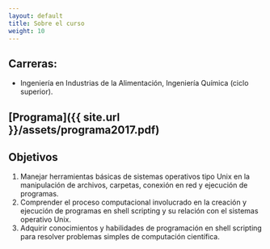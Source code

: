 ```yaml
---
layout: default
title: Sobre el curso
weight: 10
---
```



## Carreras:

-   Ingeniería en Industrias de la Alimentación, Ingeniería Química (ciclo superior).

## [Programa]({{ site.url }}/assets/programa2017.pdf)

## Objetivos

1.  Manejar herramientas básicas de sistemas operativos tipo Unix en la manipulación de archivos, carpetas, conexión en red y ejecución de programas.
2.  Comprender el proceso computacional involucrado en la creación y ejecución de programas en shell scripting y su relación con el sistemas operativo Unix.
3.  Adquirir conocimientos y habilidades de programación en shell scripting para resolver problemas simples de computación científica.

